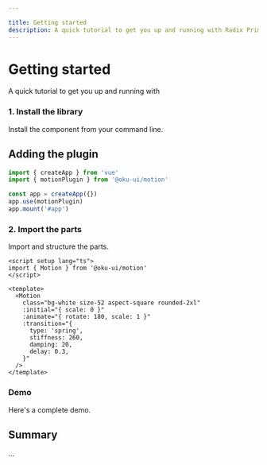 ```yaml
---

title: Getting started
description: A quick tutorial to get you up and running with Radix Primitives.
---
```


<script setup>
import HeroContainer from '../../components/HeroContainer.vue'
import DemoGettingStarted from '../../components/demo/GettingStarted/index.vue'
import HeroCodeGroup from '../../components/HeroCodeGroup.vue'
</script>

# Getting started

<Description>
A quick tutorial to get you up and running with
</Description>

### 1. Install the library

Install the component from your command line.

<InstallationTabs value="@oku-ui/motion" />

## Adding the plugin
```ts
import { createApp } from 'vue'
import { motionPlugin } from '@oku-ui/motion'

const app = createApp({})
app.use(motionPlugin)
app.mount('#app')
```

### 2. Import the parts

Import and structure the parts.

```vue twoslash
<script setup lang="ts">
import { Motion } from '@oku-ui/motion'
</script>

<template>
  <Motion
    class="bg-white size-52 aspect-square rounded-2xl"
    :initial="{ scale: 0 }"
    :animate="{ rotate: 180, scale: 1 }"
    :transition="{
      type: 'spring',
      stiffness: 260,
      damping: 20,
      delay: 0.3,
    }"
  />
</template>
```

### Demo

Here's a complete demo.

<ComponentPreview name="MotionBasic" />

## Summary

...
